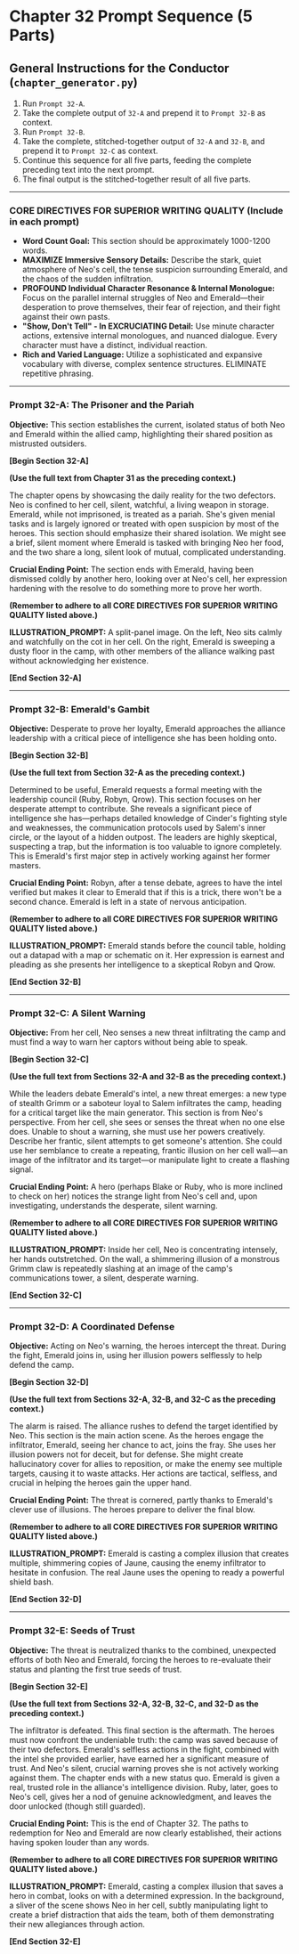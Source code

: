 # Chapter 32 Prompt Sequence (5 Parts)

## General Instructions for the Conductor (`chapter_generator.py`)

1. Run `Prompt 32-A`.
2. Take the complete output of `32-A` and prepend it to `Prompt 32-B` as context.
3. Run `Prompt 32-B`.
4. Take the complete, stitched-together output of `32-A` and `32-B`, and prepend it to `Prompt 32-C` as context.
5. Continue this sequence for all five parts, feeding the complete preceding text into the next prompt.
6. The final output is the stitched-together result of all five parts.

---

### **CORE DIRECTIVES FOR SUPERIOR WRITING QUALITY (Include in each prompt)**

* **Word Count Goal:** This section should be approximately 1000-1200 words.
* **MAXIMIZE Immersive Sensory Details:** Describe the stark, quiet atmosphere of Neo's cell, the tense suspicion surrounding Emerald, and the chaos of the sudden infiltration.
* **PROFOUND Individual Character Resonance & Internal Monologue:** Focus on the parallel internal struggles of Neo and Emerald—their desperation to prove themselves, their fear of rejection, and their fight against their own pasts.
* **"Show, Don't Tell" - In EXCRUCIATING Detail:** Use minute character actions, extensive internal monologues, and nuanced dialogue. Every character must have a distinct, individual reaction.
* **Rich and Varied Language:** Utilize a sophisticated and expansive vocabulary with diverse, complex sentence structures. ELIMINATE repetitive phrasing.

---

### **Prompt 32-A: The Prisoner and the Pariah**

**Objective:** This section establishes the current, isolated status of both Neo and Emerald within the allied camp, highlighting their shared position as mistrusted outsiders.

**[Begin Section 32-A]**

**(Use the full text from Chapter 31 as the preceding context.)**

The chapter opens by showcasing the daily reality for the two defectors. Neo is confined to her cell, silent, watchful, a living weapon in storage. Emerald, while not imprisoned, is treated as a pariah. She's given menial tasks and is largely ignored or treated with open suspicion by most of the heroes. This section should emphasize their shared isolation. We might see a brief, silent moment where Emerald is tasked with bringing Neo her food, and the two share a long, silent look of mutual, complicated understanding.

**Crucial Ending Point:** The section ends with Emerald, having been dismissed coldly by another hero, looking over at Neo's cell, her expression hardening with the resolve to do something more to prove her worth.

**(Remember to adhere to all CORE DIRECTIVES FOR SUPERIOR WRITING QUALITY listed above.)**

**ILLUSTRATION_PROMPT:** A split-panel image. On the left, Neo sits calmly and watchfully on the cot in her cell. On the right, Emerald is sweeping a dusty floor in the camp, with other members of the alliance walking past without acknowledging her existence.

**[End Section 32-A]**

---

### **Prompt 32-B: Emerald's Gambit**

**Objective:** Desperate to prove her loyalty, Emerald approaches the alliance leadership with a critical piece of intelligence she has been holding onto.

**[Begin Section 32-B]**

**(Use the full text from Section 32-A as the preceding context.)**

Determined to be useful, Emerald requests a formal meeting with the leadership council (Ruby, Robyn, Qrow). This section focuses on her desperate attempt to contribute. She reveals a significant piece of intelligence she has—perhaps detailed knowledge of Cinder's fighting style and weaknesses, the communication protocols used by Salem's inner circle, or the layout of a hidden outpost. The leaders are highly skeptical, suspecting a trap, but the information is too valuable to ignore completely. This is Emerald's first major step in actively working against her former masters.

**Crucial Ending Point:** Robyn, after a tense debate, agrees to have the intel verified but makes it clear to Emerald that if this is a trick, there won't be a second chance. Emerald is left in a state of nervous anticipation.

**(Remember to adhere to all CORE DIRECTIVES FOR SUPERIOR WRITING QUALITY listed above.)**

**ILLUSTRATION_PROMPT:** Emerald stands before the council table, holding out a datapad with a map or schematic on it. Her expression is earnest and pleading as she presents her intelligence to a skeptical Robyn and Qrow.

**[End Section 32-B]**

---

### **Prompt 32-C: A Silent Warning**

**Objective:** From her cell, Neo senses a new threat infiltrating the camp and must find a way to warn her captors without being able to speak.

**[Begin Section 32-C]**

**(Use the full text from Sections 32-A and 32-B as the preceding context.)**

While the leaders debate Emerald's intel, a new threat emerges: a new type of stealth Grimm or a saboteur loyal to Salem infiltrates the camp, heading for a critical target like the main generator. This section is from Neo's perspective. From her cell, she sees or senses the threat when no one else does. Unable to shout a warning, she must use her powers creatively. Describe her frantic, silent attempts to get someone's attention. She could use her semblance to create a repeating, frantic illusion on her cell wall—an image of the infiltrator and its target—or manipulate light to create a flashing signal.

**Crucial Ending Point:** A hero (perhaps Blake or Ruby, who is more inclined to check on her) notices the strange light from Neo's cell and, upon investigating, understands the desperate, silent warning.

**(Remember to adhere to all CORE DIRECTIVES FOR SUPERIOR WRITING QUALITY listed above.)**

**ILLUSTRATION_PROMPT:** Inside her cell, Neo is concentrating intensely, her hands outstretched. On the wall, a shimmering illusion of a monstrous Grimm claw is repeatedly slashing at an image of the camp's communications tower, a silent, desperate warning.

**[End Section 32-C]**

---

### **Prompt 32-D: A Coordinated Defense**

**Objective:** Acting on Neo's warning, the heroes intercept the threat. During the fight, Emerald joins in, using her illusion powers selflessly to help defend the camp.

**[Begin Section 32-D]**

**(Use the full text from Sections 32-A, 32-B, and 32-C as the preceding context.)**

The alarm is raised. The alliance rushes to defend the target identified by Neo. This section is the main action scene. As the heroes engage the infiltrator, Emerald, seeing her chance to act, joins the fray. She uses her illusion powers not for deceit, but for defense. She might create hallucinatory cover for allies to reposition, or make the enemy see multiple targets, causing it to waste attacks. Her actions are tactical, selfless, and crucial in helping the heroes gain the upper hand.

**Crucial Ending Point:** The threat is cornered, partly thanks to Emerald's clever use of illusions. The heroes prepare to deliver the final blow.

**(Remember to adhere to all CORE DIRECTIVES FOR SUPERIOR WRITING QUALITY listed above.)**

**ILLUSTRATION_PROMPT:** Emerald is casting a complex illusion that creates multiple, shimmering copies of Jaune, causing the enemy infiltrator to hesitate in confusion. The real Jaune uses the opening to ready a powerful shield bash.

**[End Section 32-D]**

---

### **Prompt 32-E: Seeds of Trust**

**Objective:** The threat is neutralized thanks to the combined, unexpected efforts of both Neo and Emerald, forcing the heroes to re-evaluate their status and planting the first true seeds of trust.

**[Begin Section 32-E]**

**(Use the full text from Sections 32-A, 32-B, 32-C, and 32-D as the preceding context.)**

The infiltrator is defeated. This final section is the aftermath. The heroes must now confront the undeniable truth: the camp was saved because of their two defectors. Emerald's selfless actions in the fight, combined with the intel she provided earlier, have earned her a significant measure of trust. And Neo's silent, crucial warning proves she is not actively working against them. The chapter ends with a new status quo. Emerald is given a real, trusted role in the alliance's intelligence division. Ruby, later, goes to Neo's cell, gives her a nod of genuine acknowledgment, and leaves the door unlocked (though still guarded).

**Crucial Ending Point:** This is the end of Chapter 32. The paths to redemption for Neo and Emerald are now clearly established, their actions having spoken louder than any words.

**(Remember to adhere to all CORE DIRECTIVES FOR SUPERIOR WRITING QUALITY listed above.)**

**ILLUSTRATION_PROMPT:** Emerald, casting a complex illusion that saves a hero in combat, looks on with a determined expression. In the background, a sliver of the scene shows Neo in her cell, subtly manipulating light to create a brief distraction that aids the team, both of them demonstrating their new allegiances through action.

**[End Section 32-E]**
